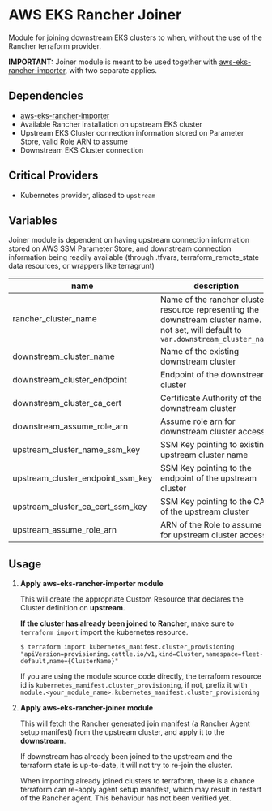 # AWS EKS Rancher Joiner

Module for joining downstream EKS clusters to when,
without the use of the Rancher terraform provider.

**IMPORTANT:** Joiner module is meant to be used together with
[aws-eks-rancher-importer](https://github.com/kloia/platform-modules/tree/main/aws-eks-rancher-importer),
with two separate applies.

## Dependencies
- [aws-eks-rancher-importer](https://github.com/kloia/platform-modules/tree/main/aws-eks-rancher-importer)
- Available Rancher installation on upstream EKS cluster
- Upstream EKS Cluster connection information stored on Parameter Store, valid Role ARN to assume
- Downstream EKS Cluster connection

## Critical Providers

- Kubernetes provider, aliased to `upstream`

## Variables

Joiner module is dependent on having upstream connection information stored on AWS SSM Parameter Store, and
downstream connection information being readily available (through .tfvars, terraform_remote_state data resources, or wrappers like terragrunt)

| name                              | description                                                                                                                              |
|-----------------------------------|------------------------------------------------------------------------------------------------------------------------------------------|
| rancher_cluster_name              | Name of the rancher cluster resource representing the downstream cluster name. If not set, will default to `var.downstream_cluster_name` |
| downstream_cluster_name           | Name of the existing downstream cluster                                                                                                  |
| downstream_cluster_endpoint       | Endpoint of the downstream cluster                                                                                                       |
| downstream_cluster_ca_cert        | Certificate Authority of the downstream cluster                                                                                          |
| downstream_assume_role_arn        | Assume role arn for downstream cluster access                                                                                            |
| upstream_cluster_name_ssm_key     | SSM Key pointing to existing upstream cluster name                                                                                       |
| upstream_cluster_endpoint_ssm_key | SSM Key pointing to the endpoint of the upstream cluster                                                                                 |
| upstream_cluster_ca_cert_ssm_key  | SSM Key pointing to the CA of the upstream cluster                                                                                       |
| upstream_assume_role_arn          | ARN of the Role to assume for upstream cluster access                                                                                    |

## Usage

1. **Apply aws-eks-rancher-importer module**
   
    This will create the appropriate Custom Resource that declares the Cluster definition on **upstream**.

    **If the cluster has already been joined to Rancher**, make sure to `terraform import` import the kubernetes resource.

    ```
    $ terraform import kubernetes_manifest.cluster_provisioning "apiVersion=provisioning.cattle.io/v1,kind=Cluster,namespace=fleet-default,name={ClusterName}"
    ```

    If you are using the module source code directly, the terraform resource id is `kubernetes_manifest.cluster_provisioning`,
    if not, prefix it with `module.<your_module_name>.kubernetes_manifest.cluster_provisioning`

2. **Apply aws-eks-rancher-joiner module**

   This will fetch the Rancher generated join manifest (a Rancher Agent setup manifest)
   from the upstream cluster, and apply it to the **downstream**.

   If downstream has already been joined to the upstream and the terraform state is up-to-date,
   it will not try to re-join the cluster.

   When importing already joined clusters to terraform, there is a chance terraform can re-apply agent setup
   manifest, which may result in restart of the Rancher agent. This behaviour has not been
   verified yet.
